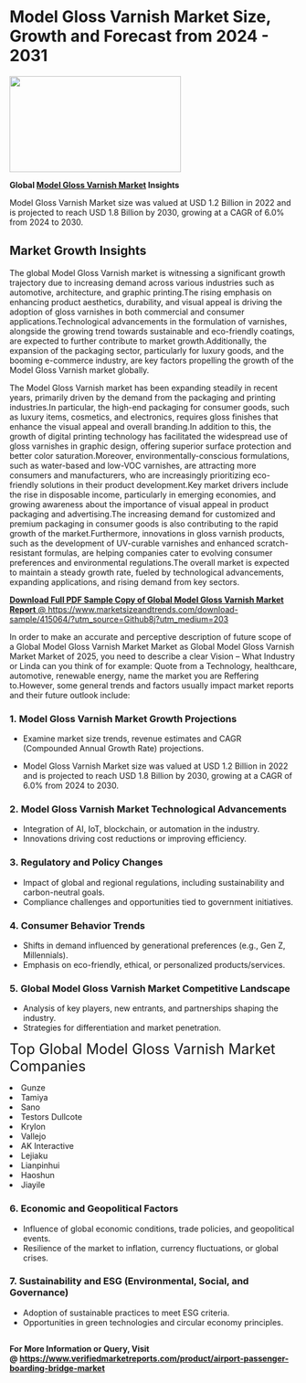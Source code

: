 <H1>Model Gloss Varnish Market Size, Growth and Forecast from 2024 - 2031</H1><img class="aligncenter size-medium wp-image-584254" src="https://thirdeyenews.in/wp-content/uploads/2024/09/Global-Market-Research-300x168.jpeg" alt="" width="300" height="168" /><p><strong>Global&nbsp;<a href="https://www.marketsizeandtrends.com/download-sample/415064/?utm_source=Github8j?utm_medium=203">Model Gloss Varnish Market</a> Insights</strong></p><p>Model Gloss Varnish Market size was valued at USD 1.2 Billion in 2022 and is projected to reach USD 1.8 Billion by 2030, growing at a CAGR of 6.0% from 2024 to 2030.</p><p><h2>Market Growth Insights</h2> <p>The global Model Gloss Varnish market is witnessing a significant growth trajectory due to increasing demand across various industries such as automotive, architecture, and graphic printing.The rising emphasis on enhancing product aesthetics, durability, and visual appeal is driving the adoption of gloss varnishes in both commercial and consumer applications.Technological advancements in the formulation of varnishes, alongside the growing trend towards sustainable and eco-friendly coatings, are expected to further contribute to market growth.Additionally, the expansion of the packaging sector, particularly for luxury goods, and the booming e-commerce industry, are key factors propelling the growth of the Model Gloss Varnish market globally.</p> <p><a href="#"></a></p> <p>The Model Gloss Varnish market has been expanding steadily in recent years, primarily driven by the demand from the packaging and printing industries.In particular, the high-end packaging for consumer goods, such as luxury items, cosmetics, and electronics, requires gloss finishes that enhance the visual appeal and overall branding.In addition to this, the growth of digital printing technology has facilitated the widespread use of gloss varnishes in graphic design, offering superior surface protection and better color saturation.Moreover, environmentally-conscious formulations, such as water-based and low-VOC varnishes, are attracting more consumers and manufacturers, who are increasingly prioritizing eco-friendly solutions in their product development.Key market drivers include the rise in disposable income, particularly in emerging economies, and growing awareness about the importance of visual appeal in product packaging and advertising.The increasing demand for customized and premium packaging in consumer goods is also contributing to the rapid growth of the market.Furthermore, innovations in gloss varnish products, such as the development of UV-curable varnishes and enhanced scratch-resistant formulas, are helping companies cater to evolving consumer preferences and environmental regulations.The overall market is expected to maintain a steady growth rate, fueled by technological advancements, expanding applications, and rising demand from key sectors.<p><a href="#"></p><p><span class=""><strong>Download Full PDF Sample Copy of Global Model Gloss Varnish Market Report</strong> @ <a href="https://www.marketsizeandtrends.com/download-sample/415064/?utm_source=Github8j?utm_medium=203" target="_blank">https://www.marketsizeandtrends.com/download-sample/415064/?utm_source=Github8j?utm_medium=203</a></span></p><p>In order to make an accurate and perceptive description of future scope of a Global&nbsp;Model Gloss Varnish Market Market as Global&nbsp;Model Gloss Varnish Market Market of 2025, you need to describe a clear Vision &ndash; What Industry or Linda can you think of for example: Quote from a Technology, healthcare, automotive, renewable energy, name the market you are Reffering to.However, some general trends and factors usually impact market reports and their future outlook include:</p><h3>1.&nbsp;<strong>Model Gloss Varnish Market Growth Projections</strong></h3><ul><li>Examine market size trends, revenue estimates and CAGR (Compounded Annual Growth Rate) projections.</li><li><p>Model Gloss Varnish Market size was valued at USD 1.2 Billion in 2022 and is projected to reach USD 1.8 Billion by 2030, growing at a CAGR of 6.0% from 2024 to 2030.</p></li></ul><h3>2.&nbsp;<strong>Model Gloss Varnish Market Technological Advancements</strong></h3><ul><li>Integration of AI, IoT, blockchain, or automation in the industry.</li><li>Innovations driving cost reductions or improving efficiency.</li></ul><h3>3.&nbsp;<strong>Regulatory and Policy Changes</strong></h3><ul><li>Impact of global and regional regulations, including sustainability and carbon-neutral goals.</li><li>Compliance challenges and opportunities tied to government initiatives.</li></ul><h3>4.&nbsp;<strong>Consumer Behavior Trends</strong></h3><ul><li>Shifts in demand influenced by generational preferences (e.g., Gen Z, Millennials).</li><li>Emphasis on eco-friendly, ethical, or personalized products/services.</li></ul><h3>5.&nbsp;<strong>Global Model Gloss Varnish Market Competitive Landscape</strong></h3><ul><li>Analysis of key players, new entrants, and partnerships shaping the industry.</li><li>Strategies for differentiation and market penetration.</li></ul><p data-pm-slice="1 1 []"><span style="color: inherit; font-family: inherit; font-size: 25px;">Top Global Model Gloss Varnish Market Companies</span></p><div class="" data-test-id=""><p><li>Gunze</li><li> Tamiya</li><li> Sano</li><li> Testors Dullcote</li><li> Krylon</li><li> Vallejo</li><li> AK Interactive</li><li> Lejiaku</li><li> Lianpinhui</li><li> Haoshun</li><li> Jiayile</li></p></div><h3>6.&nbsp;<strong>Economic and Geopolitical Factors</strong></h3><ul><li>Influence of global economic conditions, trade policies, and geopolitical events.</li><li>Resilience of the market to inflation, currency fluctuations, or global crises.</li></ul><h3>7.&nbsp;<strong>Sustainability and ESG (Environmental, Social, and Governance)</strong></h3><ul><li>Adoption of sustainable practices to meet ESG criteria.</li><li>Opportunities in green technologies and circular economy principles.</li></ul><h2><strong style="font-size: 14px;">For More Information or Query, Visit @&nbsp;</strong><a style="background-color: #ffffff; font-size: 14px;" href="https://www.marketsizeandtrends.com/report/model-gloss-varnish-market/" target="_blank">https://www.verifiedmarketreports.com/product/airport-passenger-boarding-bridge-market</a></h2>